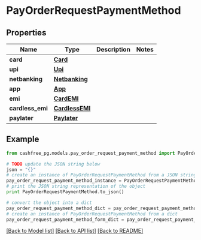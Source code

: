 # PayOrderRequestPaymentMethod


## Properties
Name | Type | Description | Notes
------------ | ------------- | ------------- | -------------
**card** | [**Card**](Card.md) |  | 
**upi** | [**Upi**](Upi.md) |  | 
**netbanking** | [**Netbanking**](Netbanking.md) |  | 
**app** | [**App**](App.md) |  | 
**emi** | [**CardEMI**](CardEMI.md) |  | 
**cardless_emi** | [**CardlessEMI**](CardlessEMI.md) |  | 
**paylater** | [**Paylater**](Paylater.md) |  | 

## Example

```python
from cashfree_pg.models.pay_order_request_payment_method import PayOrderRequestPaymentMethod

# TODO update the JSON string below
json = "{}"
# create an instance of PayOrderRequestPaymentMethod from a JSON string
pay_order_request_payment_method_instance = PayOrderRequestPaymentMethod.from_json(json)
# print the JSON string representation of the object
print PayOrderRequestPaymentMethod.to_json()

# convert the object into a dict
pay_order_request_payment_method_dict = pay_order_request_payment_method_instance.to_dict()
# create an instance of PayOrderRequestPaymentMethod from a dict
pay_order_request_payment_method_form_dict = pay_order_request_payment_method.from_dict(pay_order_request_payment_method_dict)
```
[[Back to Model list]](../README.md#documentation-for-models) [[Back to API list]](../README.md#documentation-for-api-endpoints) [[Back to README]](../README.md)


